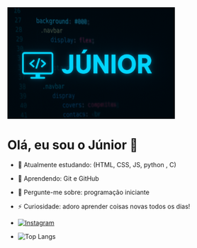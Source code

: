<img src="https://github.com/M4rky07/M4rky07/blob/main/banner 23 de ago. de 2025, 14_08_39.png" width="75%">

# Olá, eu sou o Júnior 👋
- 🔭 Atualmente estudando: (HTML, CSS, JS, python , C)
- 🌱 Aprendendo: Git e GitHub
- 💬 Pergunte-me sobre: programação iniciante
- ⚡ Curiosidade: adoro aprender coisas novas todos os dias!
- [![Instagram](https://img.shields.io/badge/Instagram-%23E4405F.svg?style=for-the-badge&logo=Instagram&logoColor=white)](https://www.instagram.com/juniorgomes17_/)

- ![Top Langs](https://github-readme-stats.vercel.app/api/top-langs/?username=M4rky07&layout=compact&theme=radical)

